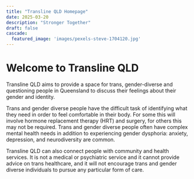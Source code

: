 ```yaml
---
title: "Transline QLD Homepage"
date: 2025-03-20
description: "Stronger Together"
draft: false
cascade:
  featured_image: 'images/pexels-steve-1704120.jpg'
---
```


# Welcome to Transline QLD

Transline QLD aims to provide a space for trans, gender-diverse and questioning people in Queensland to discuss their feelings about their gender and identity. 

Trans and gender diverse people have the difficult task of identifying what they need in order to feel comfortable in their body. For some this will involve hormone replacement therapy (HRT) and surgery, for others this may not be required. Trans and gender diverse people often have complex mental health needs in addition to experiencing gender dysphoria: anxiety, depression, and neurodiversity are common.

Transline QLD can also connect people with community and health services. It is not a medical or psychiatric service and it cannot provide advice on trans healthcare, and it will not encourage trans and gender diverse individuals to pursue any particular form of care. 


